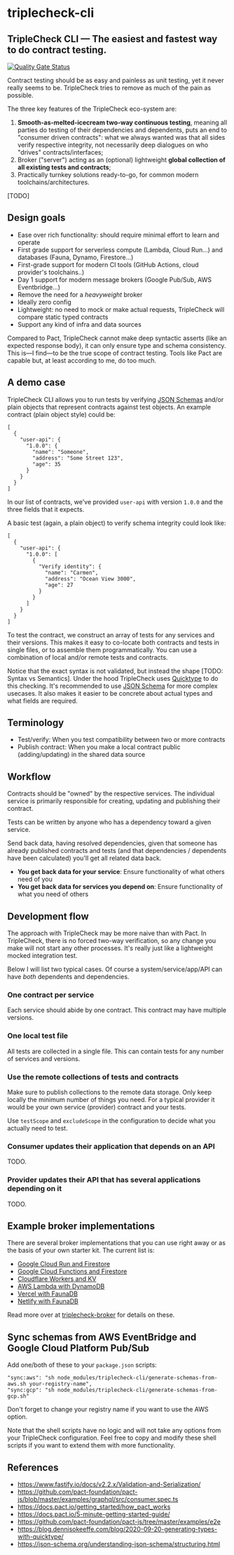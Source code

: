 # triplecheck-cli

## TripleCheck CLI — The easiest and fastest way to do contract testing.

[![Quality Gate Status](https://sonarcloud.io/api/project_badges/measure?project=mikaelvesavuori_triplecheck-cli&metric=alert_status)](https://sonarcloud.io/dashboard?id=mikaelvesavuori_triplecheck-cli)

Contract testing should be as easy and painless as unit testing, yet it never really seems to be. TripleCheck tries to remove as much of the pain as possible.

The three key features of the TripleCheck eco-system are:

1. **Smooth-as-melted-icecream two-way continuous testing**, meaning all parties do testing of their dependencies and dependents, puts an end to "consumer driven contracts": what we always wanted was that all sides verify respective integrity, not necessarily deep dialogues on who "drives" contracts/interfaces;
2. Broker ("server") acting as an (optional) lightweight **global collection of all existing tests and contracts**;
3. Practically turnkey solutions ready-to-go, for common modern toolchains/architectures.

[TODO]

## Design goals

- Ease over rich functionality: should require minimal effort to learn and operate
- First grade support for serverless compute (Lambda, Cloud Run...) and databases (Fauna, Dynamo, Firestore...)
- First-grade support for modern CI tools (GitHub Actions, cloud provider's toolchains..)
- Day 1 support for modern message brokers (Google Pub/Sub, AWS Eventbridge...)
- Remove the need for a _heavyweight_ broker
- Ideally zero config
- Lightweight: no need to mock or make actual requests, TripleCheck will compare static typed contracts
- Support any kind of infra and data sources

Compared to Pact, TripleCheck cannot make deep syntactic asserts (like an expected response body), it can only ensure type and schema consistency. This is—I find—to be the true scope of contract testing. Tools like Pact are capable but, at least according to me, do too much.

## A demo case

TripleCheck CLI allows you to run tests by verifying [JSON Schemas](https://json-schema.org) and/or plain objects that represent contracts against test objects. An example contract (plain object style) could be:

```
[
  {
    "user-api": {
      "1.0.0": {
        "name": "Someone",
        "address": "Some Street 123",
        "age": 35
      }
    }
  }
]
```

In our list of contracts, we've provided `user-api` with version `1.0.0` and the three fields that it expects.

A basic test (again, a plain object) to verify schema integrity could look like:

```
[
  {
    "user-api": {
      "1.0.0": [
        {
          "Verify identity": {
            "name": "Carmen",
            "address": "Ocean View 3000",
            "age": 27
          }
        }
      ]
    }
  }
]
```

To test the contract, we construct an array of tests for any services and their versions. This makes it easy to co-locate both contracts and tests in single files, or to assemble them programmatically. You can use a combination of local and/or remote tests and contracts.

Notice that the exact syntax is not validated, but instead the shape [TODO: Syntax vs Semantics]. Under the hood TripleCheck uses [Quicktype](https://quicktype.io) to do this checking. It's recommended to use [JSON Schema](https://json-schema.org) for more complex usecases. It also makes it easier to be concrete about actual types and what fields are required.

## Terminology

- Test/verify: When you test compatibility between two or more contracts
- Publish contract: When you make a local contract public (adding/updating) in the shared data source

## Workflow

Contracts should be "owned" by the respective services. The individual service is primarily responsible for creating, updating and publishing their contract.

Tests can be written by anyone who has a dependency toward a given service.

Send back data, having resolved dependencies, given that someone has already published contracts and tests (and that dependencies / dependents have been calculated) you'll get all related data back.

- **You get back data for your service**: Ensure functionality of what others need of you
- **You get back data for services you depend on**: Ensure functionality of what you need of others

## Development flow

The approach with TripleCheck may be more naive than with Pact. In TripleCheck, there is no forced two-way verification, so any change you make will not start any other processes. It's really just like a lightweight mocked integration test.

Below I will list two typical cases. Of course a system/service/app/API can have _both_ dependents and dependencies.

### One contract per service

Each service should abide by one contract. This contract may have multiple versions.

### One local test file

All tests are collected in a single file. This can contain tests for any number of services and versions.

### Use the remote collections of tests and contracts

Make sure to publish collections to the remote data storage. Only keep locally the minimum number of things you need. For a typical provider it would be your own service (provider) contract and your tests.

Use `testScope` and `excludeScope` in the configuration to decide what you actually need to test.

### Consumer updates their application that depends on an API

TODO.

### Provider updates their API that has several applications depending on it

TODO.

## Example broker implementations

There are several broker implementations that you can use right away or as the basis of your own starter kit. The current list is:

- [Google Cloud Run and Firestore](https://github.com/mikaelvesavuori/triplecheck-example-cloudrun)
- [Google Cloud Functions and Firestore](https://github.com/mikaelvesavuori/triplecheck-example-cloud-functions)
- [Cloudflare Workers and KV](https://github.com/mikaelvesavuori/triplecheck-example-cloudflare-workers)
- [AWS Lambda with DynamoDB](https://github.com/mikaelvesavuori/triplecheck-example-lambda)
- [Vercel with FaunaDB](https://github.com/mikaelvesavuori/triplecheck-example-vercel)
- [Netlify with FaunaDB](https://github.com/mikaelvesavuori/triplecheck-example-netlify)

Read more over at [triplecheck-broker](https://github.com/mikaelvesavuori/triplecheck-broker) for details on these.

## Sync schemas from AWS EventBridge and Google Cloud Platform Pub/Sub

Add one/both of these to your `package.json` scripts:

```
"sync:aws": "sh node_modules/triplecheck-cli/generate-schemas-from-aws.sh your-registry-name",
"sync:gcp": "sh node_modules/triplecheck-cli/generate-schemas-from-gcp.sh"
```

Don't forget to change your registry name if you want to use the AWS option.

Note that the shell scripts have no logic and will not take any options from your TripleCheck configuration. Feel free to copy and modify these shell scripts if you want to extend them with more functionality.

## References

- https://www.fastify.io/docs/v2.2.x/Validation-and-Serialization/
- https://github.com/pact-foundation/pact-js/blob/master/examples/graphql/src/consumer.spec.ts
- https://docs.pact.io/getting_started/how_pact_works
- https://docs.pact.io/5-minute-getting-started-guide/
- https://github.com/pact-foundation/pact-js/tree/master/examples/e2e
- https://blog.dennisokeeffe.com/blog/2020-09-20-generating-types-with-quicktype/
- https://json-schema.org/understanding-json-schema/structuring.html
